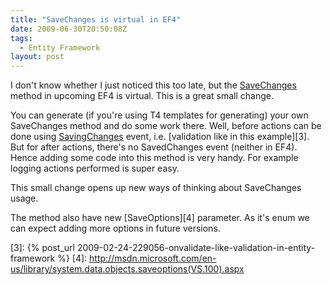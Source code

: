 ```yaml
---
title: "SaveChanges is virtual in EF4"
date: 2009-06-30T20:50:08Z
tags:
  - Entity Framework
layout: post
---
```

I don't know whether I just noticed this too late, but the [SaveChanges][1] method in upcoming EF4 is virtual. This is a great small change.

You can generate (if you're using T4 templates for generating) your own SaveChanges method and do some work there. Well, before actions can be done using [SavingChanges][2] event, i.e. [validation like in this example][3]. But for after actions, there's no SavedChanges event (neither in EF4). Hence adding some code into this method is very handy. For example logging actions performed is super easy.

This small change opens up new ways of thinking about SaveChanges usage.

The method also have new [SaveOptions][4] parameter. As it's enum we can expect adding more options in future versions.

[1]: http://msdn.microsoft.com/en-us/library/dd395500(VS.100).aspx
[2]: http://msdn.microsoft.com/en-us/library/system.data.objects.objectcontext.savingchanges.aspx
[3]: {% post_url 2009-02-24-229056-onvalidate-like-validation-in-entity-framework %}
[4]: http://msdn.microsoft.com/en-us/library/system.data.objects.saveoptions(VS.100).aspx